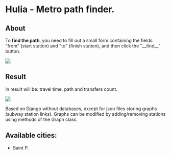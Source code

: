 <h1>Hulia - Metro path finder.</h1>
<h2>About</h2>
<p>To <b>find the path</b>, you need to fill out a small form containing the fields: "from" (start station) and "to" (finish station), and then click the "__find__" button.</p>
<img src="https://imgur.com/07QHXDB.png" />
<h2>Result</h2>
<p>In result will be: travel time, path and transfers count.</p>
<img src="https://i.imgur.com/giitZxm.png">
<p>Based on Django without databases, except for json files storing graphs (subway station links).
Graphs can be modified by adding/removing stations using methods of the Graph class.</p>
<h2>Available cities:</h2>
<ul>
	<li>Saint P.</li>
</ul>
